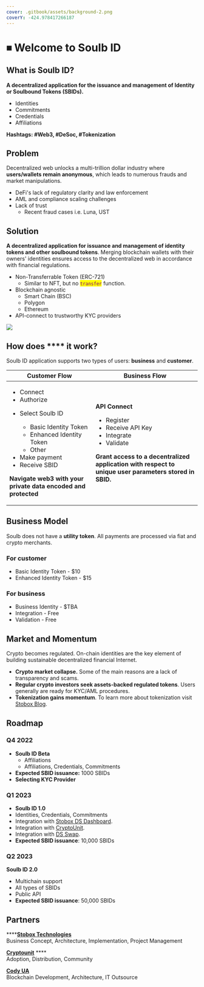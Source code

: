 ```yaml
---
cover: .gitbook/assets/background-2.png
coverY: -424.978417266187
---
```


# ⏹ Welcome to Soulb ID

## What is Soulb ID?

**A decentralized application for the issuance and management of Identity or Soulbound Tokens (SBIDs).**

* Identities
* Commitments
* Credentials
* Affiliations

**Hashtags: #Web3, #DeSoc, #Tokenization**

## **Problem**

Decentralized web unlocks a multi-trillion dollar industry where **users/wallets remain anonymous**, which leads to numerous frauds and market manipulations.

* DeFi's lack of regulatory clarity and law enforcement
* AML and compliance scaling challenges
* Lack of trust
  * Recent fraud cases i.e. Luna, UST

## **Solution**

**A decentralized application for issuance and management of identity tokens and other soulbound tokens**. Merging blockchain wallets with their owners' identities ensures access to the decentralized web in accordance with financial regulations.

* Non-Transferrable Token (ERC-721)
  * Similar to NFT, but no <mark style="color:purple;">`transfer`</mark> function.
* Blockchain agnostic
  * Smart Chain (BSC)
  * Polygon
  * Ethereum
* API-connect to trustworthy KYC providers

![](<.gitbook/assets/\_--\_NTT-Solution-Architecture-MVP (1) (1).svg>)

## How does **** it work?

Soulb ID application supports two types of users: **business** and **customer**.

| Customer Flow                                                                                                                                                                                                                                                                               | Business Flow                                                                                                                                                                                                                                                                    |
| ------------------------------------------------------------------------------------------------------------------------------------------------------------------------------------------------------------------------------------------------------------------------------------------- | -------------------------------------------------------------------------------------------------------------------------------------------------------------------------------------------------------------------------------------------------------------------------------- |
| <ul><li>Connect</li><li>Authorize</li><li><p>Select Soulb ID</p><ul><li>Basic Identity Token</li><li>Enhanced Identity Token</li><li>Other</li></ul></li><li>Make payment </li><li>Receive SBID</li></ul><p><strong>Navigate web3 with your private data encoded and protected</strong></p> | <p><strong>API Connect</strong></p><ul><li>Register</li><li>Receive API Key</li><li>Integrate </li><li>Validate</li></ul><p><strong>Grant access to a decentralized application with respect to unique user parameters stored in SBID.</strong> <br><strong></strong></p><p></p> |

## **Business Model**

Soulb does not have a **utility token**. All payments are processed via fiat and crypto merchants.

### **For customer**

* Basic Identity Token - $10
* Enhanced Identity Token - $15

### For business

* Business Identity - $TBA
* Integration - Free
* Validation - Free

## Market and Momentum

Crypto becomes regulated. On-chain identities are the key element of building sustainable decentralized financial Internet.

* **Crypto market collapse.** Some of the main reasons are a lack of transparency and scams.
* **Regular crypto investors seek assets-backed regulated tokens**. Users generally are ready for KYC/AML procedures.  &#x20;
* **Tokenization gains momentum**. To learn more about tokenization visit [Stobox Blog](http://blog.stobox.io).

## Roadmap

### Q4 2022

* **Soulb ID Beta**
  * Affiliations
  * Affiliations, Credentials, Commitments
* **Expected SBID issuance:** 1000 SBIDs
* **Selecting KYC Provider**

### Q1 2023

* **Soulb ID 1.0**
* Identities, Credentials, Commitments
* Integration with [Stobox DS Dashboard](https://stobox.io/dashboard).&#x20;
* Integration with [CryptoUnit](https://cryptounit.cc/).
* Integration with [DS Swap](https://www.dsswap.io).
* **Expected SBID issuance**: 10,000 SBIDs

### Q2 2023

**Soulb ID 2.0**

* Multichain support
* All types of SBIDs
* Public API&#x20;
* **Expected SBID issuance**: 50,000 SBIDs

## **Partners**

****[**Stobox Technologies**](https://www.stobox.io)\
Business Concept, Architecture, Implementation, Project Management

[**Cryptounit**](https://cryptounit.cc/) **** \
Adoption, Distribution, Community

[**Cody UA**](https://codyua.com/)\
Blockchain Development, Architecture, IT Outsource
